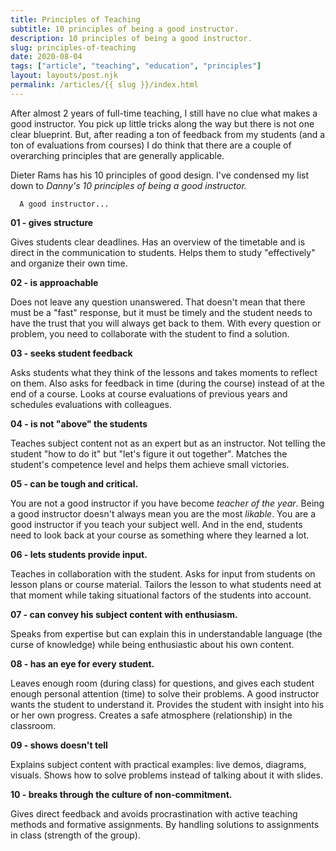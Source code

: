 ```yaml
---
title: Principles of Teaching
subtitle: 10 principles of being a good instructor.
description: 10 principles of being a good instructor.
slug: principles-of-teaching
date: 2020-08-04
tags: ["article", "teaching", "education", "principles"]
layout: layouts/post.njk
permalink: /articles/{{ slug }}/index.html
---
```


After almost 2 years of full-time teaching, I still have no clue what makes a good instructor. You pick up little tricks along the way but there is not one clear blueprint. But, after reading a ton of feedback from my students (and a ton of evaluations from courses) I do think that there are a couple of overarching principles that are generally applicable.

Dieter Rams has his 10 principles of good design. I've condensed my list down to _Danny's 10 principles of being a good instructor._

```
  A good instructor...
```

**01 - gives structure**

Gives students clear deadlines. Has an overview of the timetable and is direct in the communication to students. Helps them to study "effectively" and organize their own time.

**02 - is approachable**

Does not leave any question unanswered. That doesn't mean that there must be a "fast" response, but it must be timely and the student needs to have the trust that you will always get back to them. With every question or problem, you need to collaborate with the student to find a solution.

**03 - seeks student feedback**

Asks students what they think of the lessons and takes moments to reflect on them. Also asks for feedback in time (during the course) instead of at the end of a course. Looks at course evaluations of previous years and schedules evaluations with colleagues.

**04 - is not "above" the students**

Teaches subject content not as an expert but as an instructor. Not telling the student "how to do it" but "let's figure it out together". Matches the student's competence level and helps them achieve small victories.

**05 - can be tough and critical.**

You are not a good instructor if you have become _teacher of the year_. Being a good instructor doesn't always mean you are the most _likable_. You are a good instructor if you teach your subject well. And in the end, students need to look back at your course as something where they learned a lot.

**06 - lets students provide input.**

Teaches in collaboration with the student. Asks for input from students on lesson plans or course material. Tailors the lesson to what students need at that moment while taking situational factors of the students into account.

**07 - can convey his subject content with enthusiasm.**

Speaks from expertise but can explain this in understandable language (the curse of knowledge) while being enthusiastic about his own content.

**08 - has an eye for every student.**

Leaves enough room (during class) for questions, and gives each student enough personal attention (time) to solve their problems. A good instructor wants the student to understand it. Provides the student with insight into his or her own progress. Creates a safe atmosphere (relationship) in the classroom.

**09 - shows doesn't tell**

Explains subject content with practical examples: live demos, diagrams, visuals. Shows how to solve problems instead of talking about it with slides.

**10 - breaks through the culture of non-commitment.**

Gives direct feedback and avoids procrastination with active teaching methods and formative assignments. By handling solutions to assignments in class (strength of the group).

